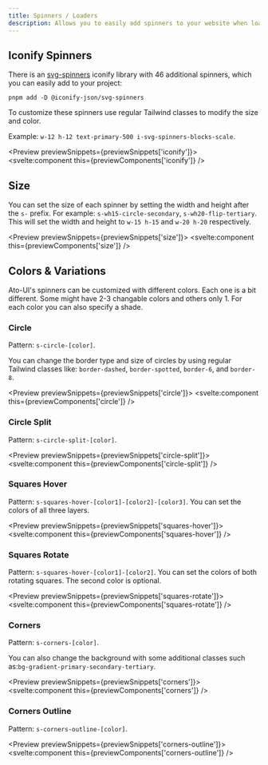 ```yaml
---
title: Spinners / Loaders
description: Allows you to easily add spinners to your website when loading data.
---
```


<script>
    import { Preview } from '$components';

    export let previewSnippets;
    export let previewComponents;
</script>


<!-- Dots fading -->
<!-- <span class="s-dots-primary" />
<span class="s-dots-primary-secondary-tertiary" /> -->
<!-- Hovering squares -->
<!-- <span class="s-squares-flip-secondary-600-primary-700-tertiary rounded-xl" /> -->
<!-- Sliding bars -->
<!-- <span class="s-bars-primary-secondary-tertiary" />
<span class="s-bars-primary-800-success-error" /> -->
<!-- Shape shifting square -->
<!-- Squares folding -->
<!-- <span class="s-squares-folding-primary" />
<span class="s-squares-folding-secondary" />
<span class="s-squares-folding-tertiary-700" /> -->
<!-- 2 Squares rotating -->
<!-- </div>
</div> -->

## Iconify Spinners

There is an [svg-spinners](https://icones.js.org/collection/svg-spinners) iconify library with 46 additional spinners, which you can easily add to your project:

```shell hideHeader
pnpm add -D @iconify-json/svg-spinners
```

To customize these spinners use regular Tailwind classes to modify the size and color.

Example: `w-12 h-12 text-primary-500 i-svg-spinners-blocks-scale`.

<Preview previewSnippets={previewSnippets['iconify']}>
    <svelte:component this={previewComponents['iconify']} />
</Preview>

## Size

You can set the size of each spinner by setting the width and height after the `s-` prefix. For example: `s-wh15-circle-secondary`, `s-wh20-flip-tertiary`. This will set the width and height to `w-15 h-15` and `w-20 h-20` respectively.

<Preview previewSnippets={previewSnippets['size']}>
    <svelte:component this={previewComponents['size']} />
</Preview>

## Colors & Variations

Ato-UI's spinners can be customized with different colors. Each one is a bit different. Some might have 2-3 changable colors and others only 1. For each color you can also specify a shade.

### Circle

Pattern: `s-circle-[color]`.

You can change the border type and size of circles by using regular Tailwind classes like: `border-dashed`,  `border-spotted`, `border-6`, and `border-8`.

<Preview previewSnippets={previewSnippets['circle']}>
    <svelte:component this={previewComponents['circle']} />
</Preview>

### Circle Split

Pattern: `s-circle-split-[color]`.

<Preview previewSnippets={previewSnippets['circle-split']}>
    <svelte:component this={previewComponents['circle-split']} />
</Preview>

### Squares Hover

Pattern: `s-squares-hover-[color1]-[color2]-[color3]`. You can set the colors of all three layers.

<Preview previewSnippets={previewSnippets['squares-hover']}>
    <svelte:component this={previewComponents['squares-hover']} />
</Preview>

### Squares Rotate

Pattern: `s-squares-hover-[color1]-[color2]`. You can set the colors of both rotating squares. The second color is optional.

<Preview previewSnippets={previewSnippets['squares-rotate']}>
    <svelte:component this={previewComponents['squares-rotate']} />
</Preview>

### Corners

Pattern: `s-corners-[color]`. 

You can also change the background with some additional classes such as:`bg-gradient-primary-secondary-tertiary`.

<Preview previewSnippets={previewSnippets['corners']}>
    <svelte:component this={previewComponents['corners']} />
</Preview>

### Corners Outline

Pattern: `s-corners-outline-[color]`.

<Preview previewSnippets={previewSnippets['corners-outline']}>
    <svelte:component this={previewComponents['corners-outline']} />
</Preview>